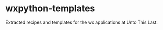 wxpython-templates
==================

Extracted recipes and templates for the wx applications at Unto This Last.
